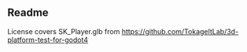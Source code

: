 ## Readme

License covers SK_Player.glb from https://github.com/TokageItLab/3d-platform-test-for-godot4